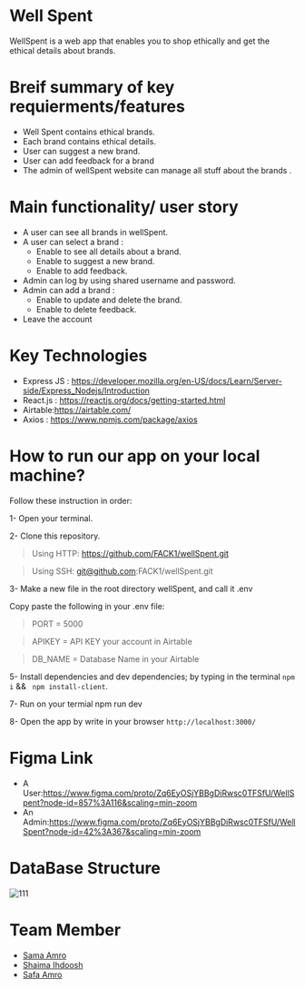 # Well Spent

WellSpent is a web app that enables you to shop ethically and get the ethical details about brands.   

# Breif summary of key requierments/features
- Well Spent contains ethical brands.
- Each brand contains ethical details.
- User can suggest a new brand.
- User can add feedback for a brand
- The admin of wellSpent website can manage all stuff about the brands .

 
# Main functionality/ user story
- A user can see all brands in wellSpent.
 - A user can select a brand :
    - Enable to see all details about a brand.
    - Enable to suggest a new brand.
    - Enable to add feedback.
 - Admin can log by using shared username and password.
 - Admin can add a brand :
    - Enable to update and delete the brand.
    - Enable to delete feedback.
 - Leave the account
 
 # Key Technologies   
 - Express JS : https://developer.mozilla.org/en-US/docs/Learn/Server-side/Express_Nodejs/Introduction
 - React.js : https://reactjs.org/docs/getting-started.html
 - Airtable:https://airtable.com/
 - Axios : https://www.npmjs.com/package/axios

 # How to run our app on your local machine?
 Follow these instruction in order:

1- Open your terminal.

2- Clone this repository.

  > Using HTTP: https://github.com/FACK1/wellSpent.git
  
  > Using SSH: git@github.com:FACK1/wellSpent.git

3- Make a new file in the root directory wellSpent, and call it .env

   Copy paste the following in your .env file:
   
   > PORT = 5000 
   
   > APIKEY = API KEY your account in Airtable
   
   > DB_NAME = Database Name in your Airtable
     
5- Install dependencies and dev dependencies; by typing in the terminal ```npm i``` && ``` npm install-client```.

7- Run on your termial npm run dev

8- Open the app by write in your browser `http://localhost:3000/`
 


# Figma Link
 - A User:https://www.figma.com/proto/Zq6EyOSjYBBgDiRwsc0TFSfU/WellSpent?node-id=857%3A116&scaling=min-zoom
 - An Admin:https://www.figma.com/proto/Zq6EyOSjYBBgDiRwsc0TFSfU/WellSpent?node-id=42%3A367&scaling=min-zoom

# DataBase Structure 
![111](https://user-images.githubusercontent.com/35188117/54487653-44a35480-48a1-11e9-9857-45ec9e62c430.png)


# Team Member
- [Sama Amro](https://github.com/Samaamro20)
- [Shaima Ihdoosh](https://github.com/shaima96)
- [Safa Amro](https://github.com/safaaamro)
    
